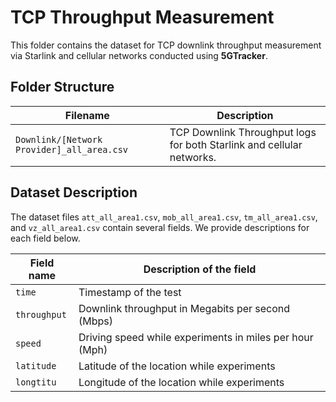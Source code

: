 # TCP Throughput Measurement

This folder contains the dataset for TCP downlink throughput measurement via Starlink and cellular networks conducted using **5GTracker**.

## Folder Structure

| Filename | Description |
|---|---|
| `Downlink/[Network Provider]_all_area.csv` | TCP Downlink Throughput logs for both Starlink and cellular networks. |

## Dataset Description

The dataset files `att_all_area1.csv`, `mob_all_area1.csv`, `tm_all_area1.csv`, and `vz_all_area1.csv` contain several fields. We provide descriptions for each field below.

| Field name | Description of the field |
|---|---|
| `time` | Timestamp of the test |
| `throughput` | Downlink throughput in Megabits per second (Mbps) |
| `speed` | Driving speed while experiments in miles per hour (Mph) |
| `latitude` | Latitude of the location while experiments |
| `longtitu` | Longitude of the location while experiments |

